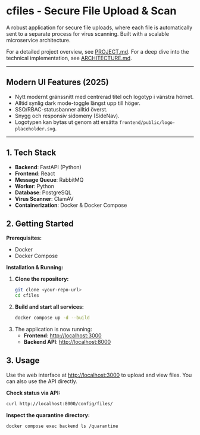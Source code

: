 # cfiles - Secure File Upload & Scan

A robust application for secure file uploads, where each file is automatically sent to a separate process for virus scanning. Built with a scalable microservice architecture.

For a detailed project overview, see [PROJECT.md](PROJECT.md).
For a deep dive into the technical implementation, see [ARCHITECTURE.md](ARCHITECTURE.md).

---

## Modern UI Features (2025)

- Nytt modernt gränssnitt med centrerad titel och logotyp i vänstra hörnet.
- Alltid synlig dark mode-toggle längst upp till höger.
- SSO/RBAC-statusbanner alltid överst.
- Snygg och responsiv sidomeny (SideNav).
- Logotypen kan bytas ut genom att ersätta `frontend/public/logo-placeholder.svg`.

---

## 1. Tech Stack

*   **Backend**: FastAPI (Python)
*   **Frontend**: React
*   **Message Queue**: RabbitMQ
*   **Worker**: Python
*   **Database**: PostgreSQL
*   **Virus Scanner**: ClamAV
*   **Containerization**: Docker & Docker Compose

## 2. Getting Started

**Prerequisites:**
*   Docker
*   Docker Compose

**Installation & Running:**

1.  **Clone the repository:**
    ```bash
    git clone <your-repo-url>
    cd cfiles
    ```
2.  **Build and start all services:**
    ```bash
    docker compose up -d --build
    ```
3.  The application is now running:
    *   **Frontend**: [http://localhost:3000](http://localhost:3000)
    *   **Backend API**: [http://localhost:8000](http://localhost:8000)

## 3. Usage

Use the web interface at [http://localhost:3000](http://localhost:3000) to upload and view files. You can also use the API directly.

**Check status via API:**
```bash
curl http://localhost:8000/config/files/
```

**Inspect the quarantine directory:**
```bash
docker compose exec backend ls /quarantine
```
